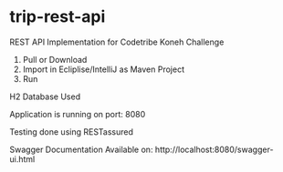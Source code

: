 # trip-rest-api
REST API Implementation for Codetribe Koneh Challenge

1. Pull or Download
2. Import in Ecliplise/IntelliJ as Maven Project
3. Run

H2 Database Used

Application is running on port: 8080

Testing done using RESTassured

Swagger Documentation Available on: http://localhost:8080/swagger-ui.html
